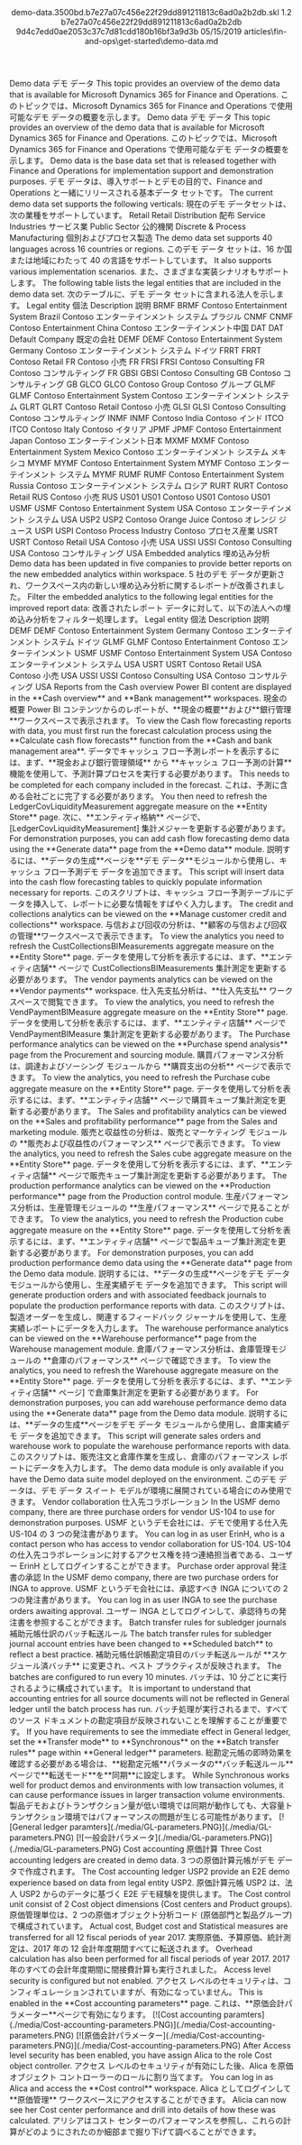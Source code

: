 <?xml version="1.0" encoding="UTF-8"?>
<xliff xmlns:logoport="urn:logoport:xliffeditor:xliff-extras:1.0" xmlns:tilt="urn:logoport:xliffeditor:tilt-non-translatables:1.0" xmlns:xsi="http://www.w3.org/2001/XMLSchema-instance" xmlns="urn:oasis:names:tc:xliff:document:1.2" xmlns:xliffext="urn:microsoft:content:schema:xliffextensions" version="1.2" xsi:schemaLocation="urn:oasis:names:tc:xliff:document:1.2 xliff-core-1.2-transitional.xsd">
  <file datatype="xml" source-language="en-US" original="demo-data.md" target-language="ja-JP">
    <header>
      <tool tool-company="Microsoft" tool-version="1.0-7889195" tool-name="mdxliff" tool-id="mdxliff"/>
      <xliffext:skl_file_name>demo-data.3500bd.b7e27a07c456e22f29dd891211813c6ad0a2b2db.skl</xliffext:skl_file_name>
      <xliffext:version>1.2</xliffext:version>
      <xliffext:ms.openlocfilehash>b7e27a07c456e22f29dd891211813c6ad0a2b2db</xliffext:ms.openlocfilehash>
      <xliffext:ms.sourcegitcommit>9d4c7edd0ae2053c37c7d81cdd180b16bf3a9d3b</xliffext:ms.sourcegitcommit>
      <xliffext:ms.lasthandoff>05/15/2019</xliffext:ms.lasthandoff>
      <xliffext:ms.openlocfilepath>articles\fin-and-ops\get-started\demo-data.md</xliffext:ms.openlocfilepath>
    </header>
    <body>
      <group extype="content" id="content">
        <trans-unit xml:space="preserve" translate="yes" id="101" restype="x-metadata">
          <source>Demo data</source>
        <target logoport:matchpercent="101" state="translated" state-qualifier="leveraged-tm">デモ データ</target></trans-unit>
        <trans-unit xml:space="preserve" translate="yes" id="102" restype="x-metadata">
          <source>This topic provides an overview of the demo data that is available for Microsoft Dynamics 365 for Finance and Operations.</source>
        <target logoport:matchpercent="101" state="translated" state-qualifier="leveraged-tm">このトピックでは、Microsoft Dynamics 365 for Finance and Operations で使用可能なデモ データの概要を示します。</target></trans-unit>
        <trans-unit xml:space="preserve" translate="yes" id="103">
          <source>Demo data</source>
        <target logoport:matchpercent="101" state="translated" state-qualifier="leveraged-tm">デモ データ</target></trans-unit>
        <trans-unit xml:space="preserve" translate="yes" id="104">
          <source>This topic provides an overview of the demo data that is available for Microsoft Dynamics 365 for Finance and Operations.</source>
        <target logoport:matchpercent="101" state="translated" state-qualifier="leveraged-tm">このトピックでは、Microsoft Dynamics 365 for Finance and Operations で使用可能なデモ データの概要を示します。</target></trans-unit>
        <trans-unit xml:space="preserve" translate="yes" id="105">
          <source>Demo data is the base data set that is released together with Finance and Operations for implementation support and demonstration purposes.</source>
        <target logoport:matchpercent="101" state="translated" state-qualifier="leveraged-tm">デモ データは、導入サポートとデモの目的で、Finance and Operations と一緒にリリースされる基本データ セットです。</target></trans-unit>
        <trans-unit xml:space="preserve" translate="yes" id="106">
          <source>The current demo data set supports the following verticals:</source>
        <target logoport:matchpercent="101" state="translated" state-qualifier="leveraged-tm">現在のデモ データセットは、次の業種をサポートしています。</target></trans-unit>
        <trans-unit xml:space="preserve" translate="yes" id="107">
          <source>Retail</source>
        <target logoport:matchpercent="101" state="translated" state-qualifier="leveraged-tm">Retail</target></trans-unit>
        <trans-unit xml:space="preserve" translate="yes" id="108">
          <source>Distribution</source>
        <target logoport:matchpercent="101" state="translated" state-qualifier="leveraged-tm">配布</target></trans-unit>
        <trans-unit xml:space="preserve" translate="yes" id="109">
          <source>Service Industries</source>
        <target logoport:matchpercent="101" state="translated" state-qualifier="leveraged-tm">サービス業</target></trans-unit>
        <trans-unit xml:space="preserve" translate="yes" id="110">
          <source>Public Sector</source>
        <target logoport:matchpercent="101" state="translated" state-qualifier="leveraged-tm">公的機関</target></trans-unit>
        <trans-unit xml:space="preserve" translate="yes" id="111">
          <source>Discrete &amp; Process Manufacturing</source>
        <target logoport:matchpercent="101" state="translated" state-qualifier="leveraged-tm">個別およびプロセス製造</target></trans-unit>
        <trans-unit xml:space="preserve" translate="yes" id="112">
          <source>The demo data set supports 40 languages across 16 countries or regions.</source>
        <target logoport:matchpercent="101" state="translated" state-qualifier="leveraged-tm">このデモ データ セットは、16 か国または地域にわたって 40 の言語をサポートしています。</target></trans-unit>
        <trans-unit xml:space="preserve" translate="yes" id="113">
          <source>It also supports various implementation scenarios.</source>
        <target logoport:matchpercent="101" state="translated" state-qualifier="leveraged-tm">また、さまざまな実装シナリオもサポートします。</target></trans-unit>
        <trans-unit xml:space="preserve" translate="yes" id="114">
          <source>The following table lists the legal entities that are included in the demo data set.</source>
        <target logoport:matchpercent="101" state="translated" state-qualifier="leveraged-tm">次のテーブルに、デモ データ セットに含まれる法人を示します。</target></trans-unit>
        <trans-unit xml:space="preserve" translate="yes" id="115">
          <source>Legal entity</source>
        <target logoport:matchpercent="101" state="translated" state-qualifier="leveraged-tm">個法</target></trans-unit>
        <trans-unit xml:space="preserve" translate="yes" id="116">
          <source>Description</source>
        <target logoport:matchpercent="101" state="translated" state-qualifier="leveraged-tm">説明</target></trans-unit>
        <trans-unit xml:space="preserve" translate="yes" id="117">
          <source>BRMF</source>
        <target logoport:matchpercent="101" state="translated" state-qualifier="leveraged-tm">BRMF</target></trans-unit>
        <trans-unit xml:space="preserve" translate="yes" id="118">
          <source>Contoso Entertainment System Brazil</source>
        <target logoport:matchpercent="101" state="translated" state-qualifier="leveraged-tm">Contoso エンターテインメント システム ブラジル</target></trans-unit>
        <trans-unit xml:space="preserve" translate="yes" id="119">
          <source>CNMF</source>
        <target logoport:matchpercent="101" state="translated" state-qualifier="leveraged-tm">CNMF</target></trans-unit>
        <trans-unit xml:space="preserve" translate="yes" id="120">
          <source>Contoso Entertainment China</source>
        <target logoport:matchpercent="101" state="translated" state-qualifier="leveraged-tm">Contoso エンターテインメント中国</target></trans-unit>
        <trans-unit xml:space="preserve" translate="yes" id="121">
          <source>DAT</source>
        <target logoport:matchpercent="101" state="translated" state-qualifier="leveraged-tm">DAT</target></trans-unit>
        <trans-unit xml:space="preserve" translate="yes" id="122">
          <source>Default Company</source>
        <target logoport:matchpercent="101" state="translated" state-qualifier="leveraged-tm">既定の会社</target></trans-unit>
        <trans-unit xml:space="preserve" translate="yes" id="123">
          <source>DEMF</source>
        <target logoport:matchpercent="101" state="translated" state-qualifier="leveraged-tm">DEMF</target></trans-unit>
        <trans-unit xml:space="preserve" translate="yes" id="124">
          <source>Contoso Entertainment System Germany</source>
        <target logoport:matchpercent="101" state="translated" state-qualifier="leveraged-tm">Contoso エンターテインメント システム ドイツ</target></trans-unit>
        <trans-unit xml:space="preserve" translate="yes" id="125">
          <source>FRRT</source>
        <target logoport:matchpercent="101" state="translated" state-qualifier="leveraged-tm">FRRT</target></trans-unit>
        <trans-unit xml:space="preserve" translate="yes" id="126">
          <source>Contoso Retail FR</source>
        <target logoport:matchpercent="101" state="translated" state-qualifier="leveraged-tm">Contoso 小売 FR</target></trans-unit>
        <trans-unit xml:space="preserve" translate="yes" id="127">
          <source>FRSI</source>
        <target logoport:matchpercent="101" state="translated" state-qualifier="leveraged-tm">FRSI</target></trans-unit>
        <trans-unit xml:space="preserve" translate="yes" id="128">
          <source>Contoso Consulting FR</source>
        <target logoport:matchpercent="101" state="translated" state-qualifier="leveraged-tm">Contoso コンサルティング FR</target></trans-unit>
        <trans-unit xml:space="preserve" translate="yes" id="129">
          <source>GBSI</source>
        <target logoport:matchpercent="101" state="translated" state-qualifier="leveraged-tm">GBSI</target></trans-unit>
        <trans-unit xml:space="preserve" translate="yes" id="130">
          <source>Contoso Consulting GB</source>
        <target logoport:matchpercent="101" state="translated" state-qualifier="leveraged-tm">Contoso コンサルティング GB</target></trans-unit>
        <trans-unit xml:space="preserve" translate="yes" id="131">
          <source>GLCO</source>
        <target logoport:matchpercent="101" state="translated" state-qualifier="leveraged-tm">GLCO</target></trans-unit>
        <trans-unit xml:space="preserve" translate="yes" id="132">
          <source>Contoso Group</source>
        <target logoport:matchpercent="101" state="translated" state-qualifier="leveraged-tm">Contoso グループ</target></trans-unit>
        <trans-unit xml:space="preserve" translate="yes" id="133">
          <source>GLMF</source>
        <target logoport:matchpercent="101" state="translated" state-qualifier="leveraged-tm">GLMF</target></trans-unit>
        <trans-unit xml:space="preserve" translate="yes" id="134">
          <source>Contoso Entertainment System</source>
        <target logoport:matchpercent="101" state="translated" state-qualifier="leveraged-tm">Contoso エンターテインメント システム</target></trans-unit>
        <trans-unit xml:space="preserve" translate="yes" id="135">
          <source>GLRT</source>
        <target logoport:matchpercent="101" state="translated" state-qualifier="leveraged-tm">GLRT</target></trans-unit>
        <trans-unit xml:space="preserve" translate="yes" id="136">
          <source>Contoso Retail</source>
        <target logoport:matchpercent="101" state="translated" state-qualifier="leveraged-tm">Contoso 小売</target></trans-unit>
        <trans-unit xml:space="preserve" translate="yes" id="137">
          <source>GLSI</source>
        <target logoport:matchpercent="101" state="translated" state-qualifier="leveraged-tm">GLSI</target></trans-unit>
        <trans-unit xml:space="preserve" translate="yes" id="138">
          <source>Contoso Consulting</source>
        <target logoport:matchpercent="101" state="translated" state-qualifier="leveraged-tm">Contoso コンサルティング</target></trans-unit>
        <trans-unit xml:space="preserve" translate="yes" id="139">
          <source>INMF</source>
        <target logoport:matchpercent="101" state="translated" state-qualifier="leveraged-tm">INMF</target></trans-unit>
        <trans-unit xml:space="preserve" translate="yes" id="140">
          <source>Contoso India</source>
        <target logoport:matchpercent="101" state="translated" state-qualifier="leveraged-tm">Contoso インド</target></trans-unit>
        <trans-unit xml:space="preserve" translate="yes" id="141">
          <source>ITCO</source>
        <target logoport:matchpercent="101" state="translated" state-qualifier="leveraged-tm">ITCO</target></trans-unit>
        <trans-unit xml:space="preserve" translate="yes" id="142">
          <source>Contoso Italy</source>
        <target logoport:matchpercent="101" state="translated" state-qualifier="leveraged-tm">Contoso イタリア</target></trans-unit>
        <trans-unit xml:space="preserve" translate="yes" id="143">
          <source>JPMF</source>
        <target logoport:matchpercent="101" state="translated" state-qualifier="leveraged-tm">JPMF</target></trans-unit>
        <trans-unit xml:space="preserve" translate="yes" id="144">
          <source>Contoso Entertainment Japan</source>
        <target logoport:matchpercent="101" state="translated" state-qualifier="leveraged-tm">Contoso エンターテインメント日本</target></trans-unit>
        <trans-unit xml:space="preserve" translate="yes" id="145">
          <source>MXMF</source>
        <target logoport:matchpercent="101" state="translated" state-qualifier="leveraged-tm">MXMF</target></trans-unit>
        <trans-unit xml:space="preserve" translate="yes" id="146">
          <source>Contoso Entertainment System Mexico</source>
        <target logoport:matchpercent="101" state="translated" state-qualifier="leveraged-tm">Contoso エンターテインメント システム メキシコ</target></trans-unit>
        <trans-unit xml:space="preserve" translate="yes" id="147">
          <source>MYMF</source>
        <target logoport:matchpercent="101" state="translated" state-qualifier="leveraged-tm">MYMF</target></trans-unit>
        <trans-unit xml:space="preserve" translate="yes" id="148">
          <source>Contoso Entertainment System MYMF</source>
        <target logoport:matchpercent="101" state="translated" state-qualifier="leveraged-tm">Contoso エンターテインメント システム MYMF</target></trans-unit>
        <trans-unit xml:space="preserve" translate="yes" id="149">
          <source>RUMF</source>
        <target logoport:matchpercent="101" state="translated" state-qualifier="leveraged-tm">RUMF</target></trans-unit>
        <trans-unit xml:space="preserve" translate="yes" id="150">
          <source>Contoso Entertainment System Russia</source>
        <target logoport:matchpercent="101" state="translated" state-qualifier="leveraged-tm">Contoso エンターテインメント システム ロシア</target></trans-unit>
        <trans-unit xml:space="preserve" translate="yes" id="151">
          <source>RURT</source>
        <target logoport:matchpercent="101" state="translated" state-qualifier="leveraged-tm">RURT</target></trans-unit>
        <trans-unit xml:space="preserve" translate="yes" id="152">
          <source>Contoso Retail RUS</source>
        <target logoport:matchpercent="101" state="translated" state-qualifier="leveraged-tm">Contoso 小売 RUS</target></trans-unit>
        <trans-unit xml:space="preserve" translate="yes" id="153">
          <source>US01</source>
        <target logoport:matchpercent="101" state="translated" state-qualifier="leveraged-tm">US01</target></trans-unit>
        <trans-unit xml:space="preserve" translate="yes" id="154">
          <source>Contoso US01</source>
        <target logoport:matchpercent="101" state="translated" state-qualifier="leveraged-tm">Contoso US01</target></trans-unit>
        <trans-unit xml:space="preserve" translate="yes" id="155">
          <source>USMF</source>
        <target logoport:matchpercent="101" state="translated" state-qualifier="leveraged-tm">USMF</target></trans-unit>
        <trans-unit xml:space="preserve" translate="yes" id="156">
          <source>Contoso Entertainment System USA</source>
        <target logoport:matchpercent="101" state="translated" state-qualifier="leveraged-tm">Contoso エンターテインメント システム USA</target></trans-unit>
        <trans-unit xml:space="preserve" translate="yes" id="157">
          <source>USP2</source>
        <target logoport:matchpercent="101" state="translated" state-qualifier="leveraged-tm">USP2</target></trans-unit>
        <trans-unit xml:space="preserve" translate="yes" id="158">
          <source>Contoso Orange Juice</source>
        <target logoport:matchpercent="101" state="translated" state-qualifier="leveraged-tm">Contoso オレンジ ジュース</target></trans-unit>
        <trans-unit xml:space="preserve" translate="yes" id="159">
          <source>USPI</source>
        <target logoport:matchpercent="101" state="translated" state-qualifier="leveraged-tm">USPI</target></trans-unit>
        <trans-unit xml:space="preserve" translate="yes" id="160">
          <source>Contoso Process Industry</source>
        <target logoport:matchpercent="101" state="translated" state-qualifier="leveraged-tm">Contoso プロセス産業</target></trans-unit>
        <trans-unit xml:space="preserve" translate="yes" id="161">
          <source>USRT</source>
        <target logoport:matchpercent="101" state="translated" state-qualifier="leveraged-tm">USRT</target></trans-unit>
        <trans-unit xml:space="preserve" translate="yes" id="162">
          <source>Contoso Retail USA</source>
        <target logoport:matchpercent="101" state="translated" state-qualifier="leveraged-tm">Contoso 小売 USA</target></trans-unit>
        <trans-unit xml:space="preserve" translate="yes" id="163">
          <source>USSI</source>
        <target logoport:matchpercent="101" state="translated" state-qualifier="leveraged-tm">USSI</target></trans-unit>
        <trans-unit xml:space="preserve" translate="yes" id="164">
          <source>Contoso Consulting USA</source>
        <target logoport:matchpercent="101" state="translated" state-qualifier="leveraged-tm">Contoso コンサルティング USA</target></trans-unit>
        <trans-unit xml:space="preserve" translate="yes" id="165">
          <source>Embedded analytics</source>
        <target logoport:matchpercent="101" state="translated" state-qualifier="leveraged-tm">埋め込み分析</target></trans-unit>
        <trans-unit xml:space="preserve" translate="yes" id="166">
          <source>Demo data has been updated in five companies to provide better reports on the new embedded analytics within workspace.</source>
        <target logoport:matchpercent="101" state="translated" state-qualifier="leveraged-tm">5 社のデモ データが更新され、ワークスペース内の新しい埋め込み分析に関するレポートが改善されました。</target></trans-unit>
        <trans-unit xml:space="preserve" translate="yes" id="167">
          <source>Filter the embedded analytics to the following legal entities for the improved report data:</source>
        <target logoport:matchpercent="101" state="translated" state-qualifier="leveraged-tm">改善されたレポート データに対して、以下の法人への埋め込み分析をフィルター処理します。</target></trans-unit>
        <trans-unit xml:space="preserve" translate="yes" id="168">
          <source>Legal entity</source>
        <target logoport:matchpercent="101" state="translated" state-qualifier="leveraged-tm">個法</target></trans-unit>
        <trans-unit xml:space="preserve" translate="yes" id="169">
          <source>Description</source>
        <target logoport:matchpercent="101" state="translated" state-qualifier="leveraged-tm">説明</target></trans-unit>
        <trans-unit xml:space="preserve" translate="yes" id="170">
          <source>DEMF</source>
        <target logoport:matchpercent="101" state="translated" state-qualifier="leveraged-tm">DEMF</target></trans-unit>
        <trans-unit xml:space="preserve" translate="yes" id="171">
          <source>Contoso Entertainment System Germany</source>
        <target logoport:matchpercent="101" state="translated" state-qualifier="leveraged-tm">Contoso エンターテインメント システム ドイツ</target></trans-unit>
        <trans-unit xml:space="preserve" translate="yes" id="172">
          <source>GLMF</source>
        <target logoport:matchpercent="101" state="translated" state-qualifier="leveraged-tm">GLMF</target></trans-unit>
        <trans-unit xml:space="preserve" translate="yes" id="173">
          <source>Contoso Entertainment</source>
        <target logoport:matchpercent="101" state="translated" state-qualifier="leveraged-tm">Contoso エンターテインメント</target></trans-unit>
        <trans-unit xml:space="preserve" translate="yes" id="174">
          <source>USMF</source>
        <target logoport:matchpercent="101" state="translated" state-qualifier="leveraged-tm">USMF</target></trans-unit>
        <trans-unit xml:space="preserve" translate="yes" id="175">
          <source>Contoso Entertainment System USA</source>
        <target logoport:matchpercent="101" state="translated" state-qualifier="leveraged-tm">Contoso エンターテインメント システム USA</target></trans-unit>
        <trans-unit xml:space="preserve" translate="yes" id="176">
          <source>USRT</source>
        <target logoport:matchpercent="101" state="translated" state-qualifier="leveraged-tm">USRT</target></trans-unit>
        <trans-unit xml:space="preserve" translate="yes" id="177">
          <source>Contoso Retail USA</source>
        <target logoport:matchpercent="101" state="translated" state-qualifier="leveraged-tm">Contoso 小売 USA</target></trans-unit>
        <trans-unit xml:space="preserve" translate="yes" id="178">
          <source>USSI</source>
        <target logoport:matchpercent="101" state="translated" state-qualifier="leveraged-tm">USSI</target></trans-unit>
        <trans-unit xml:space="preserve" translate="yes" id="179">
          <source>Contoso Consulting USA</source>
        <target logoport:matchpercent="101" state="translated" state-qualifier="leveraged-tm">Contoso コンサルティング USA</target></trans-unit>
        <trans-unit xml:space="preserve" translate="yes" id="180">
          <source>Reports from the Cash overview Power BI content are displayed in the <bpt id="p1">**</bpt>Cash overview<ept id="p1">**</ept> and <bpt id="p2">**</bpt>Bank management<ept id="p2">**</ept> workspaces.</source>
        <target logoport:matchpercent="101" state="translated" state-qualifier="leveraged-tm">現金の概要 Power BI コンテンツからのレポートが、<bpt id="p1">**</bpt>現金の概要<ept id="p1">**</ept>および<bpt id="p2">**</bpt>銀行管理<ept id="p2">**</ept>ワークスペースで表示されます。</target></trans-unit>
        <trans-unit xml:space="preserve" translate="yes" id="181">
          <source>To view the Cash flow forecasting reports with data, you must first run the forecast calculation process using the <bpt id="p1">**</bpt>Calculate cash flow forecasts<ept id="p1">**</ept> function from the <bpt id="p2">**</bpt>Cash and bank management area<ept id="p2">**</ept>.</source>
        <target logoport:matchpercent="101" state="translated" state-qualifier="leveraged-tm">データでキャッシュ フロー予測レポートを表示するには、まず、<bpt id="p2">**</bpt>現金および銀行管理領域<ept id="p2">**</ept> から <bpt id="p1">**</bpt>キャッシュ フロー予測の計算<ept id="p1">**</ept> 機能を使用して、予測計算プロセスを実行する必要があります。</target></trans-unit>
        <trans-unit xml:space="preserve" translate="yes" id="182">
          <source>This needs to be completed for each company included in the forecast.</source>
        <target logoport:matchpercent="101" state="translated" state-qualifier="leveraged-tm">これは、予測に含める会社ごとに完了する必要があります。</target></trans-unit>
        <trans-unit xml:space="preserve" translate="yes" id="183">
          <source>You then need to refresh the LedgerCovLiquidityMeasurement aggregate measure on the <bpt id="p1">**</bpt>Entity Store<ept id="p1">**</ept> page.</source>
        <target logoport:matchpercent="101" state="translated" state-qualifier="leveraged-tm">次に、<bpt id="p1">**</bpt>エンティティ格納<ept id="p1">**</ept> ページで、<ph id="1">[LedgerCovLiquidityMeasurement]</ph> 集計メジャーを更新する必要があります。</target></trans-unit>
        <trans-unit xml:space="preserve" translate="yes" id="184">
          <source>For demonstration purposes, you can add cash flow forecasting demo data using the <bpt id="p1">**</bpt>Generate data<ept id="p1">**</ept> page from the <bpt id="p2">**</bpt>Demo data<ept id="p2">**</ept> module.</source>
        <target logoport:matchpercent="101" state="translated" state-qualifier="leveraged-tm">説明するには、<bpt id="p1">**</bpt>データの生成<ept id="p1">**</ept>ページを<bpt id="p2">**</bpt>デモ データ<ept id="p2">**</ept>モジュールから使用し、キャッシュ フロー予測デモ データを追加できます。</target></trans-unit>
        <trans-unit xml:space="preserve" translate="yes" id="185">
          <source>This script will insert data into the cash flow forecasting tables to quickly populate information necessary for reports.</source>
        <target logoport:matchpercent="101" state="translated" state-qualifier="leveraged-tm">このスクリプトは、キャッシュ フロー予測テーブルにデータを挿入して、レポートに必要な情報をすばやく入力します。</target></trans-unit>
        <trans-unit xml:space="preserve" translate="yes" id="186">
          <source>The credit and collections analytics can be viewed on the <bpt id="p1">**</bpt>Manage customer credit and collections<ept id="p1">**</ept> workspace.</source>
        <target logoport:matchpercent="101" state="translated" state-qualifier="leveraged-tm">与信および回収の分析は、<bpt id="p1">**</bpt>顧客の与信および回収の管理<ept id="p1">**</ept>ワークスペースで表示できます。</target></trans-unit>
        <trans-unit xml:space="preserve" translate="yes" id="187">
          <source>To view the analytics you need to refresh the CustCollectionsBIMeasurements aggregate measure on the <bpt id="p1">**</bpt>Entity Store<ept id="p1">**</ept> page.</source>
        <target logoport:matchpercent="101" state="translated" state-qualifier="leveraged-tm">データを使用して分析を表示するには、まず、<bpt id="p1">**</bpt>エンティティ店舗<ept id="p1">**</ept> ページで CustCollectionsBIMeasurements 集計測定を更新する必要があります。</target></trans-unit>
        <trans-unit xml:space="preserve" translate="yes" id="188">
          <source>The vendor payments analytics can be viewed on the <bpt id="p1">**</bpt>Vendor payments<ept id="p1">**</ept> workspace.</source>
        <target logoport:matchpercent="101" state="translated" state-qualifier="leveraged-tm">仕入先支払分析は、<bpt id="p1">**</bpt>仕入先支払<ept id="p1">**</ept> ワークスペースで閲覧できます。</target></trans-unit>
        <trans-unit xml:space="preserve" translate="yes" id="189">
          <source>To view the analytics, you need to refresh the VendPaymentBIMeasure aggregate measure on the <bpt id="p1">**</bpt>Entity Store<ept id="p1">**</ept> page.</source>
        <target logoport:matchpercent="101" state="translated" state-qualifier="leveraged-tm">データを使用して分析を表示するには、まず、<bpt id="p1">**</bpt>エンティティ店舗<ept id="p1">**</ept> ページで VendPaymentBIMeasure 集計測定を更新する必要があります。</target></trans-unit>
        <trans-unit xml:space="preserve" translate="yes" id="190">
          <source>The Purchase performance analytics can be viewed on the <bpt id="p1">**</bpt>Purchase spend analysis<ept id="p1">**</ept> page from the Procurement and sourcing module.</source>
        <target logoport:matchpercent="101" state="translated" state-qualifier="leveraged-tm">購買パフォーマンス分析は、調達およびソーシング モジュールから <bpt id="p1">**</bpt>購買支出の分析<ept id="p1">**</ept> ページで表示できます。</target></trans-unit>
        <trans-unit xml:space="preserve" translate="yes" id="191">
          <source>To view the analytics, you need to refresh the Purchase cube aggregate measure on the <bpt id="p1">**</bpt>Entity Store<ept id="p1">**</ept> page.</source>
        <target logoport:matchpercent="101" state="translated" state-qualifier="leveraged-tm">データを使用して分析を表示するには、まず、<bpt id="p1">**</bpt>エンティティ店舗<ept id="p1">**</ept> ページで購買キューブ集計測定を更新する必要があります。</target></trans-unit>
        <trans-unit xml:space="preserve" translate="yes" id="192">
          <source>The Sales and profitability analytics can be viewed on the <bpt id="p1">**</bpt>Sales and profitability performance<ept id="p1">**</ept> page from the Sales and marketing module.</source>
        <target logoport:matchpercent="101" state="translated" state-qualifier="leveraged-tm">販売と収益性の分析は、販売とマーケティング モジュールの <bpt id="p1">**</bpt>販売および収益性のパフォーマンス<ept id="p1">**</ept> ページで表示できます。</target></trans-unit>
        <trans-unit xml:space="preserve" translate="yes" id="193">
          <source>To view the analytics, you need to refresh the Sales cube aggregate measure on the <bpt id="p1">**</bpt>Entity Store<ept id="p1">**</ept> page.</source>
        <target logoport:matchpercent="101" state="translated" state-qualifier="leveraged-tm">データを使用して分析を表示するには、まず、<bpt id="p1">**</bpt>エンティティ店舗<ept id="p1">**</ept> ページで販売キューブ集計測定を更新する必要があります。</target></trans-unit>
        <trans-unit xml:space="preserve" translate="yes" id="194">
          <source>The production performance analytics can be viewed on the <bpt id="p1">**</bpt>Production performance<ept id="p1">**</ept> page from the Production control module.</source>
        <target logoport:matchpercent="101" state="translated" state-qualifier="leveraged-tm">生産パフォーマンス分析は、生産管理モジュールの <bpt id="p1">**</bpt>生産パフォーマンス<ept id="p1">**</ept> ページで見ることができます。</target></trans-unit>
        <trans-unit xml:space="preserve" translate="yes" id="195">
          <source>To view the analytics, you need to refresh the Production cube aggregate measure on the <bpt id="p1">**</bpt>Entity Store<ept id="p1">**</ept> page.</source>
        <target logoport:matchpercent="101" state="translated" state-qualifier="leveraged-tm">データを使用して分析を表示するには、まず、<bpt id="p1">**</bpt>エンティティ店舗<ept id="p1">**</ept> ページで製品キューブ集計測定を更新する必要があります。</target></trans-unit>
        <trans-unit xml:space="preserve" translate="yes" id="196">
          <source>For demonstration purposes, you can add production performance demo data using the <bpt id="p1">**</bpt>Generate data<ept id="p1">**</ept> page from the Demo data module.</source>
        <target logoport:matchpercent="101" state="translated" state-qualifier="leveraged-tm">説明するには、<bpt id="p1">**</bpt>データの生成<ept id="p1">**</ept>ページをデモ データ モジュールから使用し、生産実績デモ データを追加できます。</target></trans-unit>
        <trans-unit xml:space="preserve" translate="yes" id="197">
          <source>This script will generate production orders and with associated feedback journals to populate the production performance reports with data.</source>
        <target logoport:matchpercent="101" state="translated" state-qualifier="leveraged-tm">このスクリプトは、製造オーダーを生成し、関連するフィードバック ジャーナルを使用して、生産実績レポートにデータを入力します。</target></trans-unit>
        <trans-unit xml:space="preserve" translate="yes" id="198">
          <source>The warehouse performance analytics can be viewed on the <bpt id="p1">**</bpt>Warehouse performance<ept id="p1">**</ept> page from the Warehouse management module.</source>
        <target logoport:matchpercent="101" state="translated" state-qualifier="leveraged-tm">倉庫パフォーマンス分析は、倉庫管理モジュールの <bpt id="p1">**</bpt>倉庫のパフォーマンス<ept id="p1">**</ept> ページで確認できます。</target></trans-unit>
        <trans-unit xml:space="preserve" translate="yes" id="199">
          <source>To view the analytics, you need to refresh the Warehouse aggregate measure on the <bpt id="p1">**</bpt>Entity Store<ept id="p1">**</ept> page.</source>
        <target logoport:matchpercent="101" state="translated" state-qualifier="leveraged-tm">データを使用して分析を表示するには、まず、<bpt id="p1">**</bpt>エンティティ店舗<ept id="p1">**</ept> ページ] で倉庫集計測定を更新する必要があります。</target></trans-unit>
        <trans-unit xml:space="preserve" translate="yes" id="200">
          <source>For demonstration purposes, you can add warehouse performance demo data using the <bpt id="p1">**</bpt>Generate data<ept id="p1">**</ept> page from the Demo data module.</source>
        <target logoport:matchpercent="101" state="translated" state-qualifier="leveraged-tm">説明するには、<bpt id="p1">**</bpt>データの生成<ept id="p1">**</ept>ページをデモ データ モジュールから使用し、倉庫実績デモ データを追加できます。</target></trans-unit>
        <trans-unit xml:space="preserve" translate="yes" id="201">
          <source>This script will generate sales orders and warehouse work to populate the warehouse performance reports with data.</source>
        <target logoport:matchpercent="101" state="translated" state-qualifier="leveraged-tm">このスクリプトは、販売注文と倉庫作業を生成し、倉庫のパフォーマンス レポートにデータを入力します。</target></trans-unit>
        <trans-unit xml:space="preserve" translate="yes" id="202">
          <source>The demo data module is only available if you have the Demo data suite model deployed on the environment.</source>
        <target logoport:matchpercent="101" state="translated" state-qualifier="leveraged-tm">このデモ データは、デモ データ スイート モデルが環境に展開されている場合にのみ使用できます。</target></trans-unit>
        <trans-unit xml:space="preserve" translate="yes" id="203">
          <source>Vendor collaboration</source>
        <target logoport:matchpercent="101" state="translated" state-qualifier="leveraged-tm">仕入先コラボレーション</target></trans-unit>
        <trans-unit xml:space="preserve" translate="yes" id="204">
          <source>In the USMF demo company, there are three purchase orders for vendor US-104 to use for demonstration purposes.</source>
        <target logoport:matchpercent="101" state="translated" state-qualifier="leveraged-tm">USMF というデモ会社には、デモで使用する仕入先 US-104 の 3 つの発注書があります。</target></trans-unit>
        <trans-unit xml:space="preserve" translate="yes" id="205">
          <source>You can log in as user ErinH, who is a contact person who has access to vendor collaboration for US-104.</source>
        <target logoport:matchpercent="101" state="translated" state-qualifier="leveraged-tm">US-104 の仕入先コラボレーションに対するアクセス権を持つ連絡担当者である、ユーザー ErinH としてログインすることができます。</target></trans-unit>
        <trans-unit xml:space="preserve" translate="yes" id="206">
          <source>Purchase order approval</source>
        <target logoport:matchpercent="101" state="translated" state-qualifier="leveraged-tm">発注書の承認</target></trans-unit>
        <trans-unit xml:space="preserve" translate="yes" id="207">
          <source>In the USMF demo company, there are two purchase orders for INGA to approve.</source>
        <target logoport:matchpercent="101" state="translated" state-qualifier="leveraged-tm">USMF というデモ会社には、承認すべき INGA についての 2 つの発注書があります。</target></trans-unit>
        <trans-unit xml:space="preserve" translate="yes" id="208">
          <source>You can log in as user INGA to see the purchase orders awaiting approval.</source>
        <target logoport:matchpercent="101" state="translated" state-qualifier="leveraged-tm">ユーザー INGA としてログインして、承認待ちの発注書を参照することができます。</target></trans-unit>
        <trans-unit xml:space="preserve" translate="yes" id="209">
          <source>Batch transfer rules for subledger journals</source>
        <target logoport:matchpercent="101" state="translated" state-qualifier="leveraged-tm">補助元帳仕訳のバッチ転送ルール</target></trans-unit>
        <trans-unit xml:space="preserve" translate="yes" id="210">
          <source>The batch transfer rules for subledger journal account entries have been changed to <bpt id="p1">**</bpt>Scheduled batch<ept id="p1">**</ept> to reflect a best practice.</source>
        <target logoport:matchpercent="101" state="translated" state-qualifier="leveraged-tm">補助元帳仕訳帳勘定項目のバッチ転送ルールが <bpt id="p1">**</bpt>スケジュール済バッチ<ept id="p1">**</ept> に変更され、ベスト プラクティスが反映されます。</target></trans-unit>
        <trans-unit xml:space="preserve" translate="yes" id="211">
          <source>The batches are configured to run every 10 minutes.</source>
        <target logoport:matchpercent="101" state="translated" state-qualifier="leveraged-tm">バッチは、10 分ごとに実行されるように構成されています。</target></trans-unit>
        <trans-unit xml:space="preserve" translate="yes" id="212">
          <source>It is important to understand that accounting entries for all source documents will not be reflected in General ledger until the batch process has run.</source>
        <target logoport:matchpercent="101" state="translated" state-qualifier="leveraged-tm">バッチ処理が実行されるまで、すべてのソース ドキュメントの勘定項目が反映されないことを理解することが重要です。</target></trans-unit>
        <trans-unit xml:space="preserve" translate="yes" id="213">
          <source>If you have requirements to see the immediate effect in General ledger, set the <bpt id="p1">**</bpt>Transfer mode<ept id="p1">**</ept> to <bpt id="p2">**</bpt>Synchronous<ept id="p2">**</ept> on the <bpt id="p3">**</bpt>Batch transfer rules<ept id="p3">**</ept> page within <bpt id="p4">**</bpt>General ledger<ept id="p4">**</ept> parameters.</source>
        <target logoport:matchpercent="101" state="translated" state-qualifier="leveraged-tm">総勘定元帳の即時効果を確認する必要がある場合は、<bpt id="p4">**</bpt>総勘定元帳<ept id="p4">**</ept>パラメータの<bpt id="p3">**</bpt>バッチ転送ルール<ept id="p3">**</ept> ページで<bpt id="p1">**</bpt>転送モード<ept id="p1">**</ept>を<bpt id="p2">**</bpt>同期<ept id="p2">**</ept>に設定します。</target></trans-unit>
        <trans-unit xml:space="preserve" translate="yes" id="214">
          <source>While Synchronous works well for product demos and environments with low transaction volumes, it can cause performance issues in larger transaction volume environments.</source>
        <target logoport:matchpercent="101" state="translated" state-qualifier="leveraged-tm">製品デモおよびトランザクション量が低い環境では同期が動作しても、大容量トランザクション環境ではパフォーマンスの問題が生じる可能性があります。</target></trans-unit>
        <trans-unit xml:space="preserve" translate="yes" id="215">
          <source><bpt id="p1">[</bpt><ph id="ph1">![</ph>General ledger paramters<ept id="p1">](./media/GL-parameters.PNG)](./media/GL-parameters.PNG)</ept></source>
        <target logoport:matchpercent="101" state="translated" state-qualifier="leveraged-tm"><bpt id="p1">[</bpt><ph id="ph1">![</ph>一般会計パラメータ<ept id="p1">](./media/GL-parameters.PNG)](./media/GL-parameters.PNG)</ept></target></trans-unit>
        <trans-unit xml:space="preserve" translate="yes" id="216">
          <source>Cost accounting</source>
        <target logoport:matchpercent="101" state="translated" state-qualifier="leveraged-tm">原価計算</target></trans-unit>
        <trans-unit xml:space="preserve" translate="yes" id="217">
          <source>Three Cost accounting ledgers are created in demo data.</source>
        <target logoport:matchpercent="101" state="translated" state-qualifier="leveraged-tm">3 つの原価計算元帳がデモ データで作成されます。</target></trans-unit>
        <trans-unit xml:space="preserve" translate="yes" id="218">
          <source>The Cost accounting ledger USP2 provide an E2E demo experience based on data from legal entity USP2.</source>
        <target logoport:matchpercent="101" state="translated" state-qualifier="leveraged-tm">原価計算元帳 USP2 は、法人 USP2 からのデータに基づく E2E デモ経験を提供します。</target></trans-unit>
        <trans-unit xml:space="preserve" translate="yes" id="219">
          <source>The Cost control unit consist of 2 Cost object dimensions (Cost centers and Product groups).</source>
        <target logoport:matchpercent="101" state="translated" state-qualifier="leveraged-tm">原価管理単位は、2 つの原価オブジェクト分析コード (原価部門と製品グループ) で構成されています。</target></trans-unit>
        <trans-unit xml:space="preserve" translate="yes" id="220">
          <source>Actual cost, Budget cost and Statistical measures are transferred for all 12 fiscal periods of year 2017.</source>
        <target logoport:matchpercent="101" state="translated" state-qualifier="leveraged-tm">実際原価、予算原価、統計測定は、2017 年の 12 会計年度期間すべてに転送されます。</target></trans-unit>
        <trans-unit xml:space="preserve" translate="yes" id="221">
          <source>Overhead calculation has also been performed for all fiscal periods of year 2017.</source>
        <target logoport:matchpercent="101" state="translated" state-qualifier="leveraged-tm">2017 年のすべての会計年度期間に間接費計算も実行されました。</target></trans-unit>
        <trans-unit xml:space="preserve" translate="yes" id="222">
          <source>Access level security is configured but not enabled.</source>
        <target logoport:matchpercent="101" state="translated" state-qualifier="leveraged-tm">アクセス レベルのセキュリティは、コンフィギュレーションされていますが、有効になっていません。</target></trans-unit>
        <trans-unit xml:space="preserve" translate="yes" id="223">
          <source>This is enabled in the <bpt id="p1">**</bpt>Cost accounting parameters<ept id="p1">**</ept> page.</source>
        <target logoport:matchpercent="101" state="translated" state-qualifier="leveraged-tm">これは、<bpt id="p1">**</bpt>原価会計パラメーター<ept id="p1">**</ept>ページで有効になります。</target></trans-unit>
        <trans-unit xml:space="preserve" translate="yes" id="224">
          <source><bpt id="p1">[</bpt><ph id="ph1">![</ph>Cost accounting paramters<ept id="p1">](./media/Cost-accounting-parameters.PNG)](./media/Cost-accounting-parameters.PNG)</ept></source>
        <target logoport:matchpercent="101" state="translated" state-qualifier="leveraged-tm"><bpt id="p1">[</bpt><ph id="ph1">![</ph>原価会計パラメーター<ept id="p1">](./media/Cost-accounting-parameters.PNG)](./media/Cost-accounting-parameters.PNG)</ept></target></trans-unit>
        <trans-unit xml:space="preserve" translate="yes" id="225">
          <source>After Access level security has been enabled, you have assign Alica to the role Cost object controller.</source>
        <target logoport:matchpercent="101" state="translated" state-qualifier="leveraged-tm">アクセス レベルのセキュリティが有効にした後、Alica を原価オブジェクト コントローラーのロールに割り当てます。</target></trans-unit>
        <trans-unit xml:space="preserve" translate="yes" id="226">
          <source>You can log in as Alica and access the <bpt id="p1">**</bpt>Cost control<ept id="p1">**</ept> workspace.</source>
        <target logoport:matchpercent="101" state="translated" state-qualifier="leveraged-tm">Alica としてログインして <bpt id="p1">**</bpt>原価管理<ept id="p1">**</ept> ワークスペースにアクセスすることができます。</target></trans-unit>
        <trans-unit xml:space="preserve" translate="yes" id="227">
          <source>Alicia can now see her Cost center performance and drill into details of how these was calculated.</source>
        <target logoport:matchpercent="101" state="translated" state-qualifier="leveraged-tm">アリシアはコスト センターのパフォーマンスを参照し、これらの計算がどのようにされたのか細部まで掘り下げて調べることができます。</target></trans-unit>
      </group>
    </body>
  </file>
</xliff>
